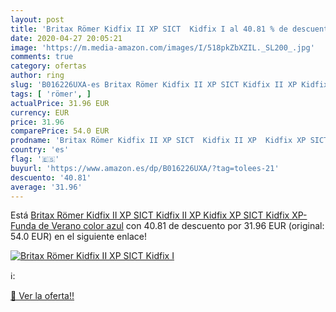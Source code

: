 ```yaml
---
layout: post
title: 'Britax Römer Kidfix II XP SICT  Kidfix I al 40.81 % de descuento'
date: 2020-04-27 20:05:21
image: 'https://m.media-amazon.com/images/I/518pkZbXZIL._SL200_.jpg'
comments: true
category: ofertas
author: ring
slug: 'B016226UXA-es Britax Römer Kidfix II XP SICT Kidfix II XP Kidfix XP SICT...'
tags: [ 'römer', ]
actualPrice: 31.96 EUR
currency: EUR
price: 31.96
comparePrice: 54.0 EUR
prodname: 'Britax Römer Kidfix II XP SICT  Kidfix II XP  Kidfix XP SICT  Kidfix XP-Funda de Verano  color azul'
country: 'es'
flag: '🇪🇸'
buyurl: 'https://www.amazon.es/dp/B016226UXA/?tag=tolees-21'
descuento: '40.81'
average: '31.96'
---
```


Está [Britax Römer Kidfix II XP SICT  Kidfix II XP  Kidfix XP SICT  Kidfix XP-Funda de Verano  color azul](https://www.amazon.es/dp/B016226UXA/?tag=tolees-21) con 40.81 de descuento por 31.96 EUR (original: 54.0 EUR) en el siguiente enlace!

[![Britax Römer Kidfix II XP SICT  Kidfix I](https://m.media-amazon.com/images/I/518pkZbXZIL._SL200_.jpg)](https://www.amazon.es/dp/B016226UXA/?tag=tolees-21)

ℹ️:


[🛒 Ver la oferta!!](https://www.amazon.es/dp/B016226UXA/?tag=tolees-21)
